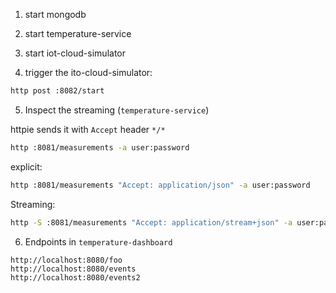 1. start mongodb

2. start temperature-service

3. start iot-cloud-simulator

4. trigger the ito-cloud-simulator:

```bash
http post :8082/start
``` 

5. Inspect the streaming (`temperature-service`)

httpie sends it with `Accept` header `*/*`
```bash
http :8081/measurements -a user:password
```

explicit:
```bash
http :8081/measurements "Accept: application/json" -a user:password
```

Streaming:
```bash
http -S :8081/measurements "Accept: application/stream+json" -a user:password
```

6. Endpoints in `temperature-dashboard`

```
http://localhost:8080/foo
http://localhost:8080/events
http://localhost:8080/events2
```


